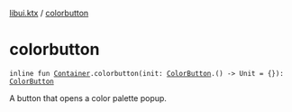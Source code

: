 [libui.ktx](index.md) / [colorbutton](./colorbutton.md)

# colorbutton

`inline fun `[`Container`](-container/index.md)`.colorbutton(init: `[`ColorButton`](-color-button/index.md)`.() -> Unit = {}): `[`ColorButton`](-color-button/index.md)

A button that opens a color palette popup.

